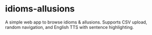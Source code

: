 # idioms-allusions
A simple web app to browse idioms &amp; allusions. Supports CSV upload, random navigation, and English TTS with sentence highlighting.
